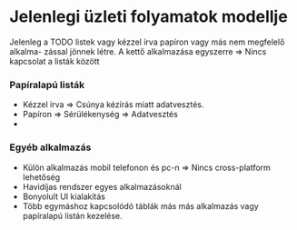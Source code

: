 # Jelenlegi üzleti folyamatok modellje

Jelenleg a TODO listek vagy kézzel írva papíron vagy más nem megfelelő alkalma-
zással jönnek létre.
A kettő alkalmazása egyszerre => Nincs kapcsolat a listák között

### Papíralapú listák

- Kézzel írva => Csúnya kézírás miatt adatvesztés.
- Papíron => Sérülékenység => Adatvesztés
- 
### Egyéb alkalmazás

- Külön alkalmazás mobil telefonon és pc-n => Nincs cross-platform lehetőség
- Havidíjas rendszer egyes alkalmazásoknál
- Bonyolult UI kialakítás
- Több egymáshoz kapcsolódó táblák más más alkalmazás vagy papíralapú listán
  kezelése.